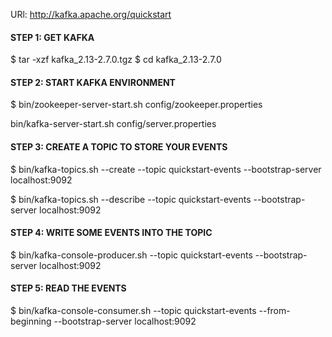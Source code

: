 URl: http://kafka.apache.org/quickstart

#### STEP 1: GET KAFKA
$ tar -xzf kafka_2.13-2.7.0.tgz
$ cd kafka_2.13-2.7.0

#### STEP 2: START KAFKA ENVIRONMENT
$ bin/zookeeper-server-start.sh config/zookeeper.properties

bin/kafka-server-start.sh config/server.properties

#### STEP 3: CREATE A TOPIC TO STORE YOUR EVENTS
$ bin/kafka-topics.sh --create --topic quickstart-events --bootstrap-server localhost:9092

$ bin/kafka-topics.sh --describe --topic quickstart-events --bootstrap-server localhost:9092

#### STEP 4: WRITE SOME EVENTS INTO THE TOPIC
$ bin/kafka-console-producer.sh --topic quickstart-events --bootstrap-server localhost:9092


#### STEP 5: READ THE EVENTS
$ bin/kafka-console-consumer.sh --topic quickstart-events --from-beginning --bootstrap-server localhost:9092


